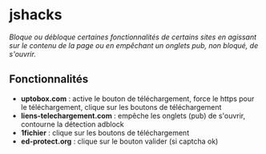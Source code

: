# jshacks
_Bloque ou débloque certaines fonctionnalités de certains sites en agissant sur le contenu de la page ou en empêchant un onglets pub, non bloqué, de s'ouvrir._

## Fonctionnalités

* __uptobox.com__ : active le bouton de téléchargement, force le https pour le téléchargement, clique sur les boutons de téléchargement
* __liens-telechargement.com__ : empêche les onglets (pub) de s'ouvrir, contourne la détection adblock
* __1fichier__ : clique sur les boutons de téléchargement
* __ed-protect.org__ : clique sur le bouton valider (si captcha ok)
